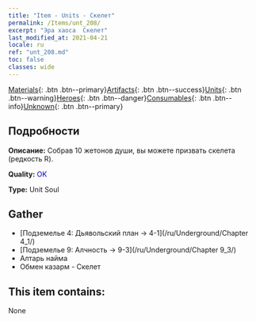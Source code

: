 ```yaml
---
title: "Item - Units - Скелет"
permalink: /Items/unt_208/
excerpt: "Эра хаоса  Скелет"
last_modified_at: 2021-04-21
locale: ru
ref: "unt_208.md"
toc: false
classes: wide
---
```

 [Materials](/ru/Items/){: .btn .btn--primary}[Artifacts](/ru/Items/Artifacts/){: .btn .btn--success}[Units](/ru/Items/Units/){: .btn .btn--warning}[Heroes](/ru/Items/Heroes/){: .btn .btn--danger}[Consumables](/ru/Items/Consumables/){: .btn .btn--info}[Unknown](/ru/Items/Unknown/){: .btn .btn--primary}

## Подробности
 **Описание:** Собрав 10 жетонов души, вы можете призвать скелета (редкость R).

 **Quality:** <span style="color: #0000CD">OK</span>

 **Type:** Unit Soul

## Gather

*    [Подземелье 4: Дьявольский план -> 4-1](/ru/Underground/Chapter 4_1/) 
*    [Подземелье 9: Алчность -> 9-3](/ru/Underground/Chapter 9_3/) 
*    Алтарь найма 
*    Обмен казарм - Скелет 

## This item contains:

  None

